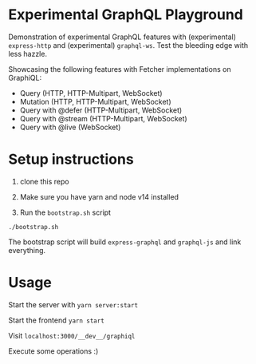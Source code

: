 # Experimental GraphQL Playground

Demonstration of experimental GraphQL features with (experimental) `express-http` and (experimental) `graphql-ws`. Test the bleeding edge with less hazzle.

Showcasing the following features with Fetcher implementations on GraphiQL:

- Query (HTTP, HTTP-Multipart, WebSocket)
- Mutation (HTTP, HTTP-Multipart, WebSocket)
- Query with @defer (HTTP-Multipart, WebSocket)
- Query with @stream (HTTP-Multipart, WebSocket)
- Query with @live (WebSocket)

# Setup instructions

1. clone this repo

2. Make sure you have yarn and node v14 installed

3. Run the `bootstrap.sh` script

```
./bootstrap.sh
```

The bootstrap script will build `express-graphql` and `graphql-js` and link everything.

# Usage

Start the server with `yarn server:start`

Start the frontend `yarn start`

Visit `localhost:3000/__dev__/graphiql`

Execute some operations :)
